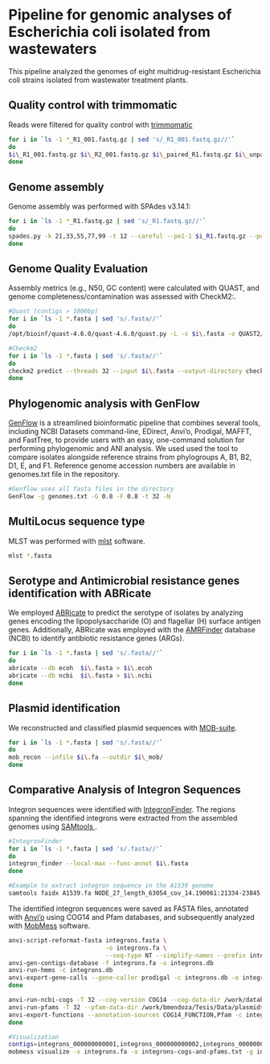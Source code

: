 # Pipeline for genomic analyses of Escherichia coli isolated from wastewaters
This pipeline analyzed the genomes of eight multidrug-resistant Escherichia coli strains isolated from wastewater treatment plants.

## Quality control with trimmomatic
Reads were filtered for quality control with [trimmomatic](https://github.com/timflutre/trimmomatic) 

```bash
for i in `ls -1 *_R1_001.fastq.gz | sed 's/_R1_001.fastq.gz//'`
do 
$i\_R1_001.fastq.gz $i\_R2_001.fastq.gz $i\_paired_R1.fastq.gz $i\_unpaired_R1.fastq.gz  $i\_paired_R2.fastq.gz $i\_unpaired_R2.fastq.gz ILLUMINACLIP:adapters-PE.fa:2:30:10:2:True LEADING:3 TRAILING:3 MINLEN:36
done
```
## Genome assembly 
Genome assembly was performed with SPAdes v3.14.1:
```bash
for i in `ls -1 *_R1.fastq.gz | sed 's/_R1.fastq.gz//'`
do 
spades.py -k 21,33,55,77,99 -t 12 --careful --pe1-1 $i_R1.fastq.gz --pe1-2  $i_ R2.fastq.gz -o ../../ASSEMBLY/
done
```
## Genome Quality Evaluation
Assembly metrics (e.g., N50, GC content) were calculated with QUAST, and genome completeness/contamination was assessed with CheckM2:. 

```bash
#Quast (contigs > 1000bp)
for i in `ls -1 *.fasta | sed 's/.fasta//'`
do 
/opt/bioinf/quast-4.6.0/quast-4.6.0/quast.py -L -s $i\.fasta -o QUAST2/$i\ --min-contig 1000

#Checkm2
for i in `ls -1 *.fasta | sed 's/.fasta//'`
do
checkm2 predict --threads 32 --input $i\.fasta --output-directory checkm2/$i
done
```
## Phylogenomic analysis with GenFlow 
[GenFlow](https://github.com/braddmg/GenFlow) is a streamlined bioinformatic pipeline that combines several tools, including NCBI Datasets command-line, EDirect, Anvi’o, Prodigal, MAFFT, and FastTree, to provide users with an easy, one-command solution for performing phylogenomic and ANI analysis. We used used the tool to compare isolates alongside reference strains from phylogroups A, B1, B2, D1, E, and F1. Reference genome accession numbers are available in genomes.txt file in the repository.

```bash
#Genflow uses all fasta files in the directory 
GenFlow -g genomes.txt -G 0.8 -F 0.8 -t 32 -N
```
## MultiLocus sequence type 
MLST was performed with [mlst](https://github.com/tseemann/mlst) software.

```bash
mlst *.fasta
```

## Serotype and Antimicrobial resistance genes identification with ABRicate
We employed [ABRicate](https://github.com/tseemann/abricate) to predict the serotype of isolates by analyzing genes encoding the lipopolysaccharide (O) and flagellar (H) surface antigen genes. Additionally,  ABRicate was employed with the [AMRFinder](https://github.com/ncbi/amr) database (NCBI) to identify antibiotic resistance genes (ARGs).

```bash
for i in `ls -1 *.fasta | sed 's/.fasta//'`
do 
abricate --db ecoh  $i\.fasta > $i\.ecoh
abricate --db ncbi  $i\.fasta > $i\.ncbi
done
```

## Plasmid identification
We reconstructed and classified plasmid sequences with [MOB-suite](https://github.com/phac-nml/mob-suite).

```bash
for i in `ls -1 *.fasta | sed 's/.fasta//'`
do
mob_recon --infile $i\.fa --outdir $i\_mob/
done
```

## Comparative Analysis of Integron Sequences 
Integron sequences were identified with [IntegronFinder](https://github.com/gem-pasteur/Integron_Finder). The regions spanning the identified integrons were extracted from the assembled genomes using [SAMtools ](https://www.htslib.org). 

```bash
#IntegronFinder
for i in `ls -1 *.fasta | sed 's/.fasta//'`
do
integron_finder --local-max --func-annot $i\.fasta
done

#Example to extract integron sequence in the A1539 genome
samtools faidx A1539.fa NODE_27_length_63054_cov_14.190061:21334-23845
```

The identified integron sequences were saved as FASTA files, annotated with [Anvi’o](https://anvio.org) using COG14 and Pfam databases, and subsequently analyzed with [MobMess](https://github.com/michaelkyu/MobMess) software. 

```bash
anvi-script-reformat-fasta integrons.fasta \
                           -o integrons.fa \
                           --seq-type NT --simplify-names --prefix integrons
anvi-gen-contigs-database -f integrons.fa -o integrons.db
anvi-run-hmms -c integrons.db
anvi-export-gene-calls --gene-caller prodigal -c integrons.db -o integrons-gene-calls.txt
done

anvi-run-ncbi-cogs -T 32 --cog-version COG14 --cog-data-dir /work/databases/anvio/COG_2014 -c integrons.db
anvi-run-pfams -T 32 --pfam-data-dir /work/bmendoza/Tesis/Data/plasmids/anvio/Pfam_v32 -c integrons.db
anvi-export-functions --annotation-sources COG14_FUNCTION,Pfam -c integrons.db -o integrons-cogs-and-pfams.txt
done

#Visualization 
contigs=integrons_000000000001,integrons_000000000002,integrons_000000000003,integrons_000000000004,integrons_000000000005,integrons_000000000006
mobmess visualize -s integrons.fa -a integrons-cogs-and-pfams.txt -g integrons-gene-calls.txt -o figura/ -T 32 --contigs $contigs --align-blocks-height 1
```

